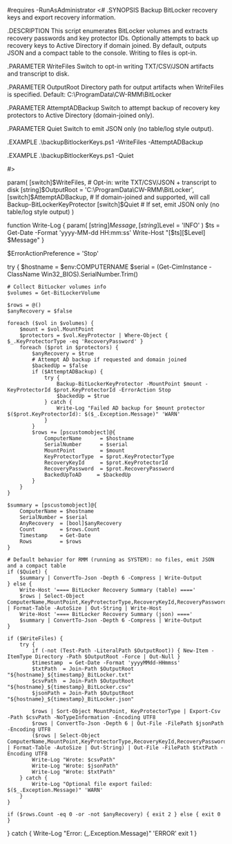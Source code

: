 <file name=ConnectWise-RMM-Asio/Scripts/backupBitlockerKeys.ps1>#requires -RunAsAdministrator
<#
.SYNOPSIS
    Backup BitLocker recovery keys and export recovery information.

.DESCRIPTION
    This script enumerates BitLocker volumes and extracts recovery passwords and key protector IDs.
    Optionally attempts to back up recovery keys to Active Directory if domain joined.
    By default, outputs JSON and a compact table to the console. Writing to files is opt-in.

.PARAMETER WriteFiles
    Switch to opt-in writing TXT/CSV/JSON artifacts and transcript to disk.

.PARAMETER OutputRoot
    Directory path for output artifacts when WriteFiles is specified. Default: C:\ProgramData\CW-RMM\BitLocker

.PARAMETER AttemptADBackup
    Switch to attempt backup of recovery key protectors to Active Directory (domain-joined only).

.PARAMETER Quiet
    Switch to emit JSON only (no table/log style output).

.EXAMPLE
    .\backupBitlockerKeys.ps1 -WriteFiles -AttemptADBackup

.EXAMPLE
    .\backupBitlockerKeys.ps1 -Quiet

#>

param(
    [switch]$WriteFiles,                 # Opt-in: write TXT/CSV/JSON + transcript to disk
    [string]$OutputRoot = 'C:\ProgramData\CW-RMM\BitLocker',
    [switch]$AttemptADBackup,            # If domain-joined and supported, will call Backup-BitLockerKeyProtector
    [switch]$Quiet                       # If set, emit JSON only (no table/log style output)
)

function Write-Log {
    param(
        [string]$Message,
        [string]$Level = 'INFO'
    )
    $ts = Get-Date -Format 'yyyy-MM-dd HH:mm:ss'
    Write-Host "[$ts][$Level] $Message"
}

$ErrorActionPreference = 'Stop'

try {
    $hostname = $env:COMPUTERNAME
    $serial = (Get-CimInstance -ClassName Win32_BIOS).SerialNumber.Trim()

    # Collect BitLocker volumes info
    $volumes = Get-BitLockerVolume

    $rows = @()
    $anyRecovery = $false

    foreach ($vol in $volumes) {
        $mount = $vol.MountPoint
        $protectors = $vol.KeyProtector | Where-Object { $_.KeyProtectorType -eq 'RecoveryPassword' }
        foreach ($prot in $protectors) {
            $anyRecovery = $true
            # Attempt AD backup if requested and domain joined
            $backedUp = $false
            if ($AttemptADBackup) {
                try {
                    Backup-BitLockerKeyProtector -MountPoint $mount -KeyProtectorId $prot.KeyProtectorId -ErrorAction Stop
                    $backedUp = $true
                } catch {
                    Write-Log "Failed AD backup for $mount protector $($prot.KeyProtectorId): $($_.Exception.Message)" 'WARN'
                }
            }
            $rows += [pscustomobject]@{
                ComputerName      = $hostname
                SerialNumber      = $serial
                MountPoint        = $mount
                KeyProtectorType  = $prot.KeyProtectorType
                RecoveryKeyId     = $prot.KeyProtectorId
                RecoveryPassword  = $prot.RecoveryPassword
                BackedUpToAD     = $backedUp
            }
        }
    }

    $summary = [pscustomobject]@{
        ComputerName = $hostname
        SerialNumber = $serial
        AnyRecovery  = [bool]$anyRecovery
        Count        = $rows.Count
        Timestamp    = Get-Date
        Rows         = $rows
    }

    # Default behavior for RMM (running as SYSTEM): no files, emit JSON and a compact table
    if ($Quiet) {
        $summary | ConvertTo-Json -Depth 6 -Compress | Write-Output
    } else {
        Write-Host '==== BitLocker Recovery Summary (table) ===='
        $rows | Select-Object ComputerName,MountPoint,KeyProtectorType,RecoveryKeyId,RecoveryPassword,BackedUpToAD | Format-Table -AutoSize | Out-String | Write-Host
        Write-Host '==== BitLocker Recovery Summary (json) ===='
        $summary | ConvertTo-Json -Depth 6 -Compress | Write-Output
    }

    if ($WriteFiles) {
        try {
            if (-not (Test-Path -LiteralPath $OutputRoot)) { New-Item -ItemType Directory -Path $OutputRoot -Force | Out-Null }
            $timestamp  = Get-Date -Format 'yyyyMMdd-HHmmss'
            $txtPath  = Join-Path $OutputRoot "${hostname}_${timestamp}_BitLocker.txt"
            $csvPath  = Join-Path $OutputRoot "${hostname}_${timestamp}_BitLocker.csv"
            $jsonPath = Join-Path $OutputRoot "${hostname}_${timestamp}_BitLocker.json"

            $rows | Sort-Object MountPoint, KeyProtectorType | Export-Csv -Path $csvPath -NoTypeInformation -Encoding UTF8
            $rows | ConvertTo-Json -Depth 6 | Out-File -FilePath $jsonPath -Encoding UTF8
            ($rows | Select-Object ComputerName,MountPoint,KeyProtectorType,RecoveryKeyId,RecoveryPassword,BackedUpToAD | Format-Table -AutoSize | Out-String) | Out-File -FilePath $txtPath -Encoding UTF8
            Write-Log "Wrote: $csvPath"
            Write-Log "Wrote: $jsonPath"
            Write-Log "Wrote: $txtPath"
        } catch {
            Write-Log "Optional file export failed: $($_.Exception.Message)" 'WARN'
        }
    }

    if ($rows.Count -eq 0 -or -not $anyRecovery) { exit 2 } else { exit 0 }
} catch {
    Write-Log "Error: $($_.Exception.Message)" 'ERROR'
    exit 1
}
</file>
